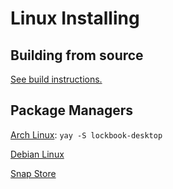 # Linux Installing

## Building from source

[See build instructions.](../build/linux.md) 

## Package Managers

[Arch Linux](https://aur.archlinux.org/packages/lockbook-desktop): `yay -S lockbook-desktop`

[Debian Linux](https://github.com/lockbook/lockbook/releases)

[Snap Store](https://snapcraft.io/lockbook-desktop)